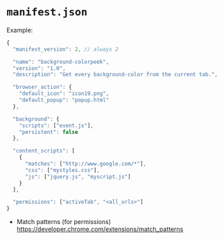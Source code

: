 # `manifest.json`

Example:

```js
{
  "manifest_version": 2, // always 2

  "name": "background-colorpeek",
  "version": "1.0",
  "description": "Get every background-color from the current tab.",

  "browser_action": {
    "default_icon": "icon19.png",
    "default_popup": "popup.html"
  },

  "background": {
    "scripts": ["event.js"],
    "persistent": false
  },

  "content_scripts": [
    {
      "matches": ["http://www.google.com/*"],
      "css": ["mystyles.css"],
      "js": ["jquery.js", "myscript.js"]
    }
  ],

  "permissions": ["activeTab", "<all_urls>"]
}
```

- Match patterns (for permissions) https://developer.chrome.com/extensions/match_patterns
